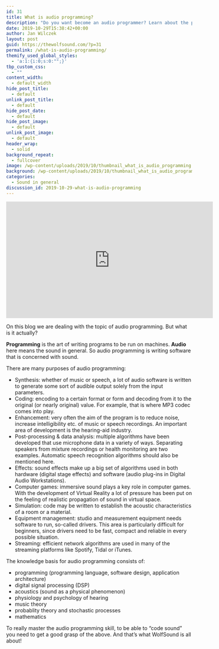 ```yaml
---
id: 31
title: What is audio programming?
description: "Do you want become an audio programmer? Learn about the problems in digital audio and what you should learn in order to be able to solve them."
date: 2019-10-29T15:38:42+00:00
author: Jan Wilczek
layout: post
guid: https://thewolfsound.com/?p=31
permalink: /what-is-audio-programming/
themify_used_global_styles:
  - 'a:1:{i:0;s:0:"";}'
tbp_custom_css:
  - ""
content_width:
  - default_width
hide_post_title:
  - default
unlink_post_title:
  - default
hide_post_date:
  - default
hide_post_image:
  - default
unlink_post_image:
  - default
header_wrap:
  - solid
background_repeat:
  - fullcover
image: /wp-content/uploads/2019/10/thumbnail_what_is_audio_programming.PNG
background: /wp-content/uploads/2019/10/thumbnail_what_is_audio_programming.PNG
categories:
  - Sound in general
discussion_id: 2019-10-29-what-is-audio-programming
---
```

<iframe width="560" height="315" src="https://www.youtube.com/embed/K-cV30eDCeE" frameborder="0" allow="accelerometer; autoplay; encrypted-media; gyroscope; picture-in-picture" allowfullscreen loading="lazy"></iframe>

On this blog we are dealing with the topic of audio programming. But what is it actually?

**Programming** is the art of writing programs to be run on machines. **Audio** here means the sound in general. So audio programming is writing software that is concerned with sound.

There are many purposes of audio programming:

  * Synthesis: whether of music or speech, a lot of audio software is written to generate some sort of audible output solely from the input parameters.
  * Coding: encoding to a certain format or form and decoding from it to the original (or nearly original) value. For example, that is where MP3 codec comes into play.
  * Enhancement: very often the aim of the program is to reduce noise, increase intelligibility etc. of music or speech recordings. An important area of development is the hearing-aid industry.
  * Post-processing & data analysis: multiple algorithms have been developed that use microphone data in a variety of ways. Separating speakers from mixture recordings or health monitoring are two examples. Automatic speech recognition algorithms should also be mentioned here.
  * Effects: sound effects make up a big set of algorithms used in both hardware (digital stage effects) and software (audio plug-ins in Digital Audio Workstations).
  * Computer games: immersive sound plays a key role in computer games. With the development of Virtual Reality a lot of pressure has been put on the feeling of realistic propagation of sound in virtual space.
  * Simulation: code may be written to establish the acoustic characteristics of a room or a material.
  * Equipment management: studio and measurement equipment needs software to run, so-called drivers. This area is particularly difficult for beginners, since drivers need to be fast, compact and reliable in every possible situation.
  * Streaming: efficient network algorithms are used in many of the streaming platforms like Spotify, Tidal or iTunes.

The knowledge basis for audio programming consists of:

  * programming (programming language, software design, application architecture)
  * digital signal processing (DSP)
  * acoustics (sound as a physical phenomenon)
  * physiology and psychology of hearing
  * music theory
  * probablity theory and stochastic processes
  * mathematics

To really master the audio programming skill, to be able to &#8220;code sound&#8221; you need to get a good grasp of the above. And that&#8217;s what WolfSound is all about!

